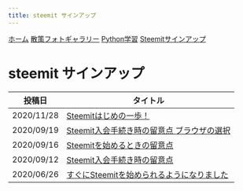 ```yaml
---
title: steemit サインアップ
---
```


[ホーム](./) [散策フォトギャラリー](./photogarally.html) [Python学習](./python.html) [Steemitサインアップ](./steemitsignup.html)

# steemit サインアップ

|投稿日|タイトル|
|--|---|
|2020/11/28|[Steemitはじめの一歩！](https://steemit.com/japanese/@yasu/7fuxcn-steemit)|
|2020/09/19|[Steemit入会手続き時の留意点  ブラウザの選択](https://steemit.com/hive-101145/@yasu/4e8vth-steemit)|
|2020/09/16|[Steemitを始めるときの留意点](https://steemit.com/hive-101145/@yasu/6bbbkx-steemit)|
|2020/09/12|[Steemit入会手続き時の留意点](https://steemit.com/hive-101145/@yasu/4d2m7b-steemit)|
|2020/06/26|[すぐにSteemitを始められるようになりました](https://steemit.com/hive-101145/@yasu/4jw6lw-steemit)|

